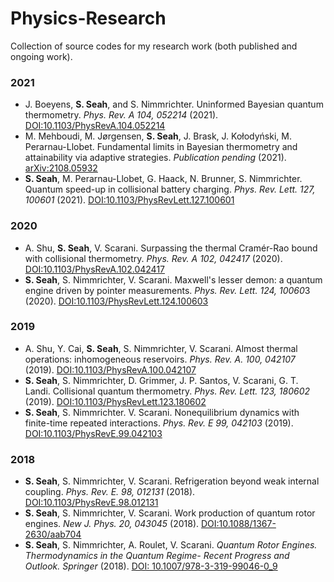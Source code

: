 # Physics-Research

Collection of source codes for my research work (both published and ongoing work).

### 2021

- J. Boeyens, **S. Seah**, and S. Nimmrichter. Uninformed Bayesian quantum thermometry. *Phys. Rev. A 104, 052214* (2021). [DOI:10.1103/PhysRevA.104.052214](https://journals.aps.org/pra/abstract/10.1103/PhysRevA.104.052214)
- M. Mehboudi, M. Jørgensen, **S. Seah**, J. Brask, J. Kołodyński, M. Perarnau-Llobet. Fundamental limits in Bayesian thermometry and attainability via adaptive strategies. *Publication pending* (2021). [arXiv:2108.05932](https://arxiv.org/abs/2108.05932)
- **S. Seah**, M. Perarnau-Llobet, G. Haack, N. Brunner, S. Nimmrichter. Quantum speed-up in collisional battery charging. *Phys. Rev. Lett. 127, 100601* (2021). [DOI:10.1103/PhysRevLett.127.100601](https://journals.aps.org/prl/abstract/10.1103/PhysRevLett.127.100601)

### 2020

- A. Shu, **S. Seah**, V. Scarani. Surpassing the thermal Cramér-Rao bound with collisional thermometry. *Phys. Rev. A 102, 042417* (2020). [DOI:10.1103/PhysRevA.102.042417](https://journals.aps.org/pra/abstract/10.1103/PhysRevA.102.042417)
- **S. Seah**, S. Nimmrichter, V. Scarani. Maxwell's lesser demon: a quantum engine driven by pointer measurements. *Phys. Rev. Lett. 124, 10060*3 (2020). [DOI:10.1103/PhysRevLett.124.100603](https://journals.aps.org/prl/abstract/10.1103/PhysRevLett.124.100603)


### 2019

- A. Shu, Y. Cai, **S. Seah**, S. Nimmrichter, V. Scarani. Almost thermal operations: inhomogeneous reservoirs. *Phys. Rev. A. 100, 042107* (2019). [DOI:10.1103/PhysRevA.100.042107](https://journals.aps.org/pra/abstract/10.1103/PhysRevA.100.042107)
- **S. Seah**, S. Nimmrichter, D. Grimmer, J. P. Santos, V. Scarani, G. T. Landi. Collisional quantum thermometry. *Phys. Rev. Lett. 123, 180602* (2019). [DOI:10.1103/PhysRevLett.123.180602](https://journals.aps.org/prl/abstract/10.1103/PhysRevLett.123.180602)
- **S. Seah**, S. Nimmrichter. V. Scarani. Nonequilibrium dynamics with finite-time repeated interactions. *Phys. Rev. E 99, 042103* (2019). [DOI:10.1103/PhysRevE.99.042103](https://journals.aps.org/pre/abstract/10.1103/PhysRevE.99.042103)

### 2018

- **S. Seah**, S. Nimmrichter, V. Scarani. Refrigeration beyond weak internal coupling. *Phys. Rev. E. 98, 012131* (2018). [DOI:10.1103/PhysRevE.98.012131](https://journals.aps.org/pre/abstract/10.1103/PhysRevE.98.012131)
- **S. Seah**, S. Nimmrichter, V. Scarani. Work production of quantum rotor engines. *New J. Phys. 20, 043045* (2018). [DOI:10.1088/1367-2630/aab704](https://iopscience.iop.org/article/10.1088/1367-2630/aab704/)
- **S. Seah**, S. Nimmrichter, A. Roulet, V. Scarani. *Quantum Rotor Engines. Thermodynamics in the Quantum Regime- Recent Progress and Outlook. Springer* (2018). [DOI: 10.1007/978-3-319-99046-0_9](https://link.springer.com/chapter/10.1007/978-3-319-99046-0_9)
